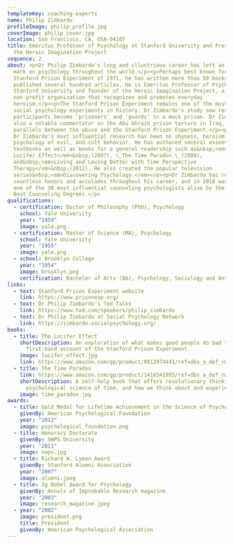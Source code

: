 ```yaml
---
templateKey: coaching-experts
name: Philip Zimbardo
profileImage: philip_profile.jpg
coverImage: philip_cover.jpg
location: San Francisco, CA, USA-94107
title: Emeritus Professor of Psychology at Stanford University and President of
  the Heroic Imagination Project
sequence: 2
about: <p>Dr Philip Zimbardo's long and illustrious career has left an indelible
  mark on psychology throughout the world.</p><p>Perhaps best known for the
  Stanford Prison Experiment of 1971, he has written more than 50 books and
  published several hundred articles. He is Emeritus Professor of Psychology at
  Stanford University and founder of the Heroic Imagination Project, a
  non-profit organization that recognizes and promotes everyday
  heroism.</p><p>The Stanford Prison Experiment remains one of the most famous
  social psychology experiments in history. Dr Zimbardo's study saw research
  participants become 'prisoners' and 'guards' in a mock prison. Dr Zimbardo was
  also a notable commentator on the Abu Ghraib prison torture in Iraq, drawing
  parallels between the abuse and the Stanford Prison Experiment.</p><p>Some of
  Dr Zimbardo's most influential research has been on shyness, heroism, the
  psychology of evil, and cult behavior. He has authored several essential
  textbooks as well as books for a general readership such as&nbsp;<em>The
  Lucifer Effect</em>&nbsp;(2007), \_The Time Paradox \_(2009),
  and&nbsp;<em>Living and Loving Better with Time Perspective
  Therapy</em>&nbsp;(2012). He also created the popular television
  series&nbsp;<em>Discovering Psychology.</em></p><p>Dr Zimbardo has received
  countless honors and accolades throughout his career, and in 2018 was named
  one of the 30 most influential counseling psychologists alive by the website
  Best Counseling Degrees.</p>
qualifications:
  - certification: Doctor of Philosophy (PhD), Psychology
    school: Yale University
    year: "1959"
    image: yale.png
  - certification: Master of Science (MA), Psychology
    school: Yale University
    year: "1955"
    image: yale.png
  - school: Brooklyn College
    year: "1954"
    image: brooklyn.png
    certification: Bachelor of Arts (BA), Psychology, Sociology and Anthropology
links:
  - text: Stanford Prison Experiment website
    link: https://www.prisonexp.org/
  - text: Dr Philip Zimbardo's Ted Talks
    link: https://www.ted.com/speakers/philip_zimbardo
  - text: Dr Philip Zimbardo at Social Psychology Network
    link: https://zimbardo.socialpsychology.org/
books:
  - title: The Lucifer Effect
    shortDescription: An exploration of what makes good people do bad things, with a
      first-hand account of the Stanford Prison Experiment.
    image: lucifer_effect.jpg
    link: https://www.amazon.com/gp/product/0812974441/ref=dbs_a_def_rwt_bibl_vppi_i0
  - title: The Time Paradox
    link: https://www.amazon.com/gp/product/1416541993/ref=dbs_a_def_rwt_bibl_vppi_i1
    shortDescription: A self-help book that offers revolutionary thinking on the
      psychological science of time, and how we think about and experience time.
    image: time_paradox.jpg
awards:
  - title: Gold Medal for Lifetime Achievement in the Science of Psychology
    givenBy: American Psychological Foundation
    year: "2012"
    image: psychological_foundation.png
  - title: Honorary Doctorate
    givenBy: SWPS University
    year: "2011"
    image: swps.jpg
  - title: Richard W. Lyman Award
    givenBy: Stanford Alumni Association
    year: "2007"
    image: alumni.jpeg
  - title: Ig Nobel Award for Psychology
    givenBy: Annals of Improbable Research magazine
    year: "2003"
    image: research_magazine.jpeg
  - year: "2002"
    image: president.png
    title: President
    givenBy: American Psychological Association
---
```


